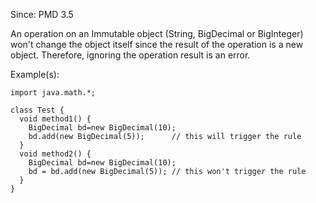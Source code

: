 Since: PMD 3.5

An operation on an Immutable object (String, BigDecimal or BigInteger) won't change the object itself
since the result of the operation is a new object. Therefore, ignoring the operation result is an error.

Example(s):
```
import java.math.*;

class Test {
  void method1() {
    BigDecimal bd=new BigDecimal(10);
    bd.add(new BigDecimal(5)); 		// this will trigger the rule
  }
  void method2() {
    BigDecimal bd=new BigDecimal(10);
    bd = bd.add(new BigDecimal(5)); // this won't trigger the rule
  }
}
```
